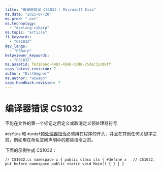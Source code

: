 ```yaml
---
title: "编译器错误 CS1032 | Microsoft Docs"
ms.date: "2015-07-20"
ms.prod: ".net"
ms.technology: 
  - "devlang-csharp"
ms.topic: "article"
f1_keywords: 
  - "CS1032"
dev_langs: 
  - "CSharp"
helpviewer_keywords: 
  - "CS1032"
ms.assetid: fe318a6c-4403-4b9b-b3d8-753ec31c00ff
caps.latest.revision: 7
author: "BillWagner"
ms.author: "wiwagn"
caps.handback.revision: 7
---
```

# 编译器错误 CS1032
不能在文件的第一个标记之后定义或取消定义预处理器符号  
  
 `#define` 和 `#undef`[预处理器指令](../../csharp/language-reference/preprocessor-directives/index.md)必须用在程序的开头，并且在其他任何关键字之前，例如用在命名空间声明中的那些指令之前。  
  
 下面的示例生成 CS1032：  
  
```  
// CS1032.cs namespace x { public class clx { #define a   // CS1032, put before namespace public static void Main() { } } }  
```